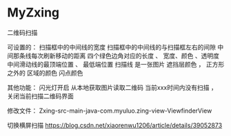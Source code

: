 # MyZxing
二维码扫描

可设置的：
扫描框中的中间线的宽度
扫描框中的中间线的与扫描框左右的间隙
中间那条线每次刷新移动的距离
四个绿色边角对应的长度 、 宽度、颜色 、透明度
中间滑动线的最顶端位置 、 最低端位置
扫描线  是一张图片
遮挡层颜色 ， 正方形之外的 区域的颜色
闪点颜色

其他功能：
闪光灯开启
从本地获取图片读取二维码
当前xxx时间内没有扫描 ， 关闭当前扫描二维码界面


修改文件：
Zxing-src-main-java-com.myuluo.zing-view-ViewfinderView


切换横屏扫描
https://blog.csdn.net/xiaorenwu1206/article/details/39052873

